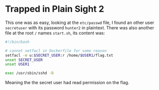 # Trapped in Plain Sight 2

This one was as easy, looking at the `etc/passwd` file, I found an other user `secretuser` with its password `hunter2` in plaintext. There was also another file at the root `/` names `start.sh`, its content was:

```bash
#!/bin/bash

# cannot setfacl in Dockerfile for some reason
setfacl -m u:$SECRET_USER:r /home/$USER1/flag.txt
unset SECRET_USER
unset USER1

exec /usr/sbin/sshd -D
```

Meaning the the secret user had read permission on the flag.

